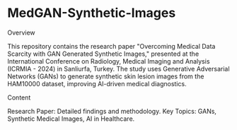 # MedGAN-Synthetic-Images

Overview

This repository contains the research paper "Overcoming Medical Data Scarcity with GAN Generated Synthetic Images," presented at the International Conference on Radiology, Medical Imaging and Analysis (ICRMIA - 2024) in Sanliurfa, Turkey. The study uses Generative Adversarial Networks (GANs) to generate synthetic skin lesion images from the HAM10000 dataset, improving AI-driven medical diagnostics.

Content

Research Paper: Detailed findings and methodology.
Key Topics: GANs, Synthetic Medical Images, AI in Healthcare.
